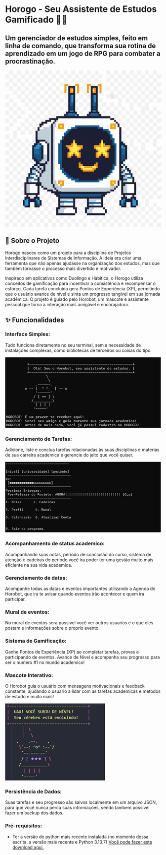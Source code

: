 # Horogo - Seu Assistente de Estudos Gamificado 🤖✨
## Um gerenciador de estudos simples, feito em linha de comando, que transforma sua rotina de aprendizado em um jogo de RPG para combater a procrastinação.

![Ilustração do Mascote Horobot](./HOROGO/Source/Horobot.png)

## 📜 Sobre o Projeto
Horogo nasceu como um projeto para a disciplina de Projetos Interdisciplinares de Sistemas de Informação. A ideia era criar uma ferramenta que não apenas ajudasse na organização dos estudos, mas que também tornasse o processo mais divertido e motivador.

Inspirado em aplicativos como Duolingo e Habitica, o Horogo utiliza conceitos de gamificação para incentivar a consistência e recompensar o esforço. Cada tarefa concluída gera Pontos de Experiência (XP), permitindo que o usuário avance de nível e sinta um progresso tangível em sua jornada acadêmica. O projeto é guiado pelo Horobot, um mascote e assistente pessoal que torna a interação mais amigável e encorajadora.

## ✨ Funcionalidades

### Interface Simples:
Tudo funciona diretamente no seu terminal, sem a necessidade de instalações complexas, como bibliotecas de terceiros ou coisas do tipo.

![Introdução do Programa](./HOROGO/Source/introducao.png)

### Gerenciamento de Tarefas:
Adicione, liste e conclua tarefas relacionadas às suas disciplinas e materias de sua carreira academica e gerencie do jeito que você quiser.

![Menu](./HOROGO/Source/menu.png)

### Acompanhamento de status academico: 
Acompanhando suas notas, periodo de conclusão do curso, sistema de atenção e cadeiras do periodo você ira poder ter uma gestão muito mais eficiente na sua vida academica.

### Gerenciamento de datas:
Acompanhe todas as datas e eventos importantes utilizando a Agenda do Horobot, que ira te avisar quando eventos irão acontecer e quem ira participar.

### Mural de eventos:
No mural de eventos sera possivel você ver outros usuarios e o que eles postam e informações sobre o proprio evento.

### Sistema de Gamificação:
Ganhe Pontos de Experiência (XP) ao completar tarefas, provas e participando de eventos.
Avance de Nível e acompanhe seu progresso para ser o numero #1 no mundo academico!

### Mascote Interativo:
O Horobot guia o usuário com mensagens motivacionais e feedback constante, ajudando o usuario a lidar com as tarefas academicas e metodos de estudo e muito mais!

![Menu](./HOROGO/Source/horobot%20exemplo.png)

### Persistência de Dados:
Suas tarefas e seu progresso são salvos localmente em um arquivo JSON, para que você nunca perca suas informações, sendo tambem possivel fazer um backup dos dados.


### Pré-requisitos:
- Ter a versão do python mais recente instalada (no momento dessa escrita, a versão mais recente e Python 3.13.7)
[Você pode fazer este download aqui.](https://www.python.org/downloads/)


